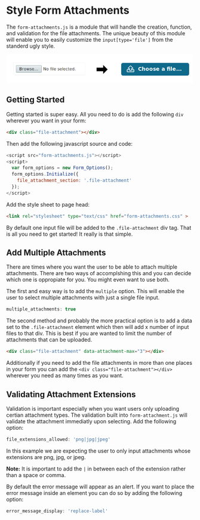 # Style Form Attachments

The `form-attachments.js` is a module that will handle the creation, function, and validation for the file attachments. The unique beauty of this module will enable you to easily customize the `input[type='file']` from the standerd ugly style.

![alt text][logo]

[logo]: data/fileAttachment.png "File Attachment"

## Getting Started

Getting started is super easy. All you need to do is add the following `div` wherever you want in your form:

```html
<div class="file-attachment"></div>
```

Then add the following javascript source and code:

```javascript
<script src="form-attachments.js"></script>
<script>
  var form_options = new Form_Options();
  form_options.Initialize({
    file_attachment_section: '.file-attachment'
  });
</script>
```
Add the style sheet to page head:
```html
<link rel="stylesheet" type="text/css" href="form-attachments.css" >
```

By default one input file will be added to the `.file-attachment` div tag. That is all you need to get started! It really is that simple.

## Add Multiple Attachments

There are times where you want the user to be able to attach multiple attachments. There are two ways of accomplshing this and you can decide which one is oppropiate for you. You might even want to use both.

The first and easy way is to add the `multiple` option. This will enable the user to select multiple attachments with just a single file input.

```javascript
multiple_attachments: true
```

The second method and probably the more practical option is to add a data set to the `.file-attachment` element which then will add x number of input files to that div. This is best if you are wanted to limit the number of attachments that can be uploaded.

```html
<div class="file-attachment" data-attachment-max="3"></div>
```

Additionally if you need to add the file attachments in more than one places in your form you can add the `<div class="file-attachment"></div>` wherever you need as many times as you want.

## Validating Attachment Extensions

Validation is important especially when you want users only uploading certian attachment types. The validation built into `form-attachment.js` will validate the attachment immediatly upon selecting. Add the following option:

```javascript
file_extensions_allowed: 'png|jpg|jpeg'
```

In this example we are expecting the user to only input attachments whose extensions are png, jpg, or jpeg.

**Note:** It is important to add the `|` in between each of the extension rather than a space or comma.

By default the error message will appear as an alert. If you want to place the error message inside an element you can do so by adding the following option:

```javascript
error_message_display: 'replace-label'
```
